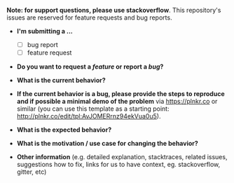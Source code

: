 **Note: for support questions, please use stackoverflow**. This repository's issues are reserved for feature requests and bug reports.

* **I'm submitting a ...**
  - [ ] bug report
  - [ ] feature request

* **Do you want to request a *feature* or report a *bug*?**



* **What is the current behavior?**



* **If the current behavior is a bug, please provide the steps to reproduce and if possible a minimal demo of the problem** via
https://plnkr.co or similar (you can use this template as a starting point: http://plnkr.co/edit/tpl:AvJOMERrnz94ekVua0u5).



* **What is the expected behavior?**



* **What is the motivation / use case for changing the behavior?**


* **Other information** (e.g. detailed explanation, stacktraces, related issues, suggestions how to fix, links for us to have context, eg. stackoverflow, gitter, etc)
